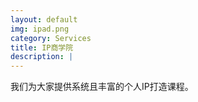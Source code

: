 ```yaml
---
layout: default
img: ipad.png
category: Services
title: IP商学院
description: |
---
```

我们为大家提供系统且丰富的个人IP打造课程。

